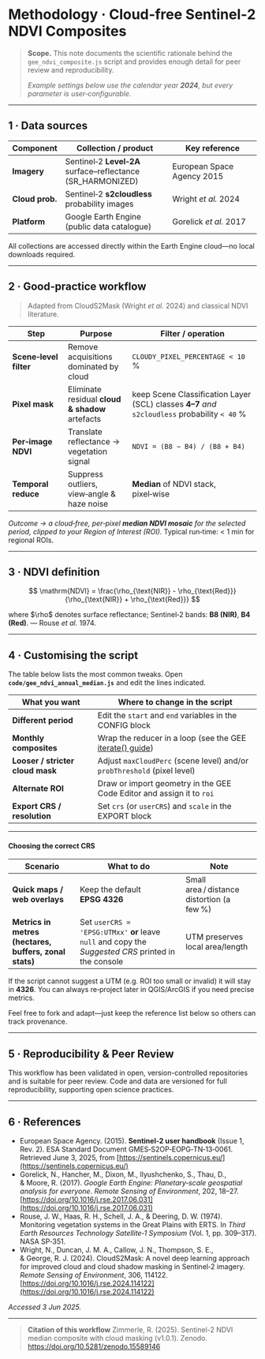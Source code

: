 # Methodology · Cloud‑free Sentinel‑2 NDVI Composites

> **Scope.** This note documents the scientific rationale behind the `gee_ndvi_composite.js` script and provides enough detail for peer review and reproducibility.
>
> *Example settings below use the calendar year **2024**, but every parameter is user‑configurable.*

---

## 1 · Data sources

| Component       | Collection / product                                         | Key reference              |
| --------------- | ------------------------------------------------------------ | -------------------------- |
| **Imagery**     | Sentinel‑2 **Level‑2A** surface–reflectance (SR\_HARMONIZED) | European Space Agency 2015 |
| **Cloud prob.** | Sentinel‑2 **s2cloudless** probability images                | Wright *et al.* 2024       |
| **Platform**    | Google Earth Engine (public data catalogue)                  | Gorelick *et al.* 2017     |

All collections are accessed directly within the Earth Engine cloud—no local downloads required.

---

## 2 · Good‑practice workflow

> Adapted from CloudS2Mask (Wright *et al.* 2024) and classical NDVI literature.

| Step                   | Purpose                                         | Filter / operation                                                                             |
| ---------------------- | ----------------------------------------------- | ---------------------------------------------------------------------------------------------- |
| **Scene‑level filter** | Remove acquisitions dominated by cloud          | `CLOUDY_PIXEL_PERCENTAGE < 10` %                                                               |
| **Pixel mask**         | Eliminate residual **cloud & shadow** artefacts | keep Scene Classification Layer (SCL) classes **4–7** *and* `s2cloudless` probability `< 40` % |
| **Per‑image NDVI**     | Translate reflectance → vegetation signal       | `NDVI = (B8 − B4) / (B8 + B4)`                                                                 |
| **Temporal reduce**    | Suppress outliers, view‑angle & haze noise      | **Median** of NDVI stack, pixel‑wise                                                           |

*Outcome → a cloud‑free, per‑pixel **median NDVI mosaic** for the selected period, clipped to your Region of Interest (ROI).* Typical run‑time: < 1 min for regional ROIs.

---

## 3 · NDVI definition

$$
\mathrm{NDVI} = \frac{\rho_{\text{NIR}} - \rho_{\text{Red}}}{\rho_{\text{NIR}} + \rho_{\text{Red}}}
$$

where \$\rho\$ denotes surface reflectance; Sentinel‑2 bands: **B8 (NIR)**, **B4 (Red)**. — Rouse *et al.* 1974.

---

## 4 · Customising the script

The table below lists the most common tweaks. Open **`code/gee_ndvi_annual_median.js`** and edit the lines indicated.

| What you want                    | Where to change in the script                                                                                                        |
| -------------------------------- | ------------------------------------------------------------------------------------------------------------------------------------ |
| **Different period**             | Edit the `start` and `end` variables in the CONFIG block                                                                             |
| **Monthly composites**           | Wrap the reducer in a loop (see the GEE [iterate() guide](https://developers.google.com/earth-engine/guides/aggregations#iteration)) |
| **Looser / stricter cloud mask** | Adjust `maxCloudPerc` (scene level) and/or `probThreshold` (pixel level)                                                             |
| **Alternate ROI**                | Draw or import geometry in the GEE Code Editor and assign it to `roi`                                                                |
| **Export CRS / resolution**      | Set `crs` (or `userCRS`) and `scale` in the EXPORT block                                                                             |

---

#### Choosing the correct CRS

| Scenario                                               | What to do                                                                                           | Note                                       |
| ------------------------------------------------------ | ---------------------------------------------------------------------------------------------------- | ------------------------------------------ |
| **Quick maps / web overlays**                          | Keep the default **EPSG 4326**                                                                       | Small area / distance distortion (a few %) |
| **Metrics in metres (hectares, buffers, zonal stats)** | Set `userCRS = 'EPSG:UTMxx'` **or** leave `null` and copy the *Suggested CRS* printed in the console | UTM preserves local area/length            |

If the script cannot suggest a UTM (e.g. ROI too small or invalid) it will stay in **4326**. You can always re‑project later in QGIS/ArcGIS if you need precise metrics.

Feel free to fork and adapt—just keep the reference list below so others can track provenance.

---

## 5 · Reproducibility & Peer Review

This workflow has been validated in open, version-controlled repositories and is suitable for peer review. Code and data are versioned for full reproducibility, supporting open science practices.

---

## 6 · References

* European Space Agency. (2015). **Sentinel‑2 user handbook** (Issue 1, Rev. 2). ESA Standard Document GMES‑S2OP‑EOPG‑TN‑13‑0061. Retrieved June 3, 2025, from [https://sentinels.copernicus.eu/](https://sentinels.copernicus.eu/)
* Gorelick, N., Hancher, M., Dixon, M., Ilyushchenko, S., Thau, D., & Moore, R. (2017). *Google Earth Engine: Planetary‑scale geospatial analysis for everyone*. *Remote Sensing of Environment*, 202, 18–27. [https://doi.org/10.1016/j.rse.2017.06.031](https://doi.org/10.1016/j.rse.2017.06.031)
* Rouse, J. W., Haas, R. H., Schell, J. A., & Deering, D. W. (1974). Monitoring vegetation systems in the Great Plains with ERTS. In *Third Earth Resources Technology Satellite‑1 Symposium* (Vol. 1, pp. 309–317). NASA SP‑351.
* Wright, N., Duncan, J. M. A., Callow, J. N., Thompson, S. E., & George, R. J. (2024). CloudS2Mask: A novel deep learning approach for improved cloud and cloud shadow masking in Sentinel‑2 imagery. *Remote Sensing of Environment*, 306, 114122. [https://doi.org/10.1016/j.rse.2024.114122](https://doi.org/10.1016/j.rse.2024.114122)

*Accessed 3 Jun 2025.*

---

> **Citation of this workflow**
> Zimmerle, R. (2025). Sentinel-2 NDVI median composite with cloud masking (v1.0.1). Zenodo. https://doi.org/10.5281/zenodo.15589146
